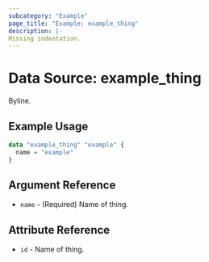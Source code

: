 ```yaml
---
subcategory: "Example"
page_title: "Example: example_thing"
description: |-
Missing indentation.
---
```


# Data Source: example_thing

Byline.

## Example Usage

```terraform
data "example_thing" "example" {
  name = "example"
}
```

## Argument Reference

* `name` - (Required) Name of thing.

## Attribute Reference

* `id` - Name of thing.
